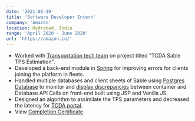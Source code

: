 ```yaml
---
date: '2021-05-19'
title: 'Software Developer Intern'
company: 'Amazon'
location: Hydrabad, India
range: 'April 2020 - June 2020'
url: 'https://amazon.in/'
---
```


- Worked with [Transportation tech team]() on project titled "TCDA Sable TPS Estimation".
- Developed a back-end module in [Spring]() for improving errors for clients joining the platform in fleets.
- Handled multiple databases and client sheets of Sable using [Postgres Database]() to monitor and [display discrepancies]() between container and Database API Calls on front-end built using JSP and Vanilla JS.
- Designed an algorithm to assimilate the TPS parameters and decreased the latency for [TCDA portal]().
- View [Completion Certificate](https://drive.google.com/file/d/1qLY8W7XmyifiXnwu246nbZFPcbTq00Un/view?usp=sharing)
